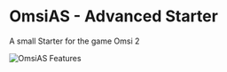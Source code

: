 # OmsiAS - Advanced Starter
A small Starter for the game Omsi 2

![OmsiAS Features](https://i.imgur.com/syjLUvs.jpg)
